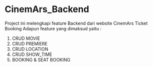 # CinemArs_Backend

Project ini melengkapi feature Backend dari website CinemArs Ticket Booking
Adapun feature yang dimaksud yaitu : 
1. CRUD MOVIE
2. CRUD PREMIERE
3. CRUD LOCATION
4. CRUD SHOW_TIME
5. BOOKING & SEAT BOOKING
